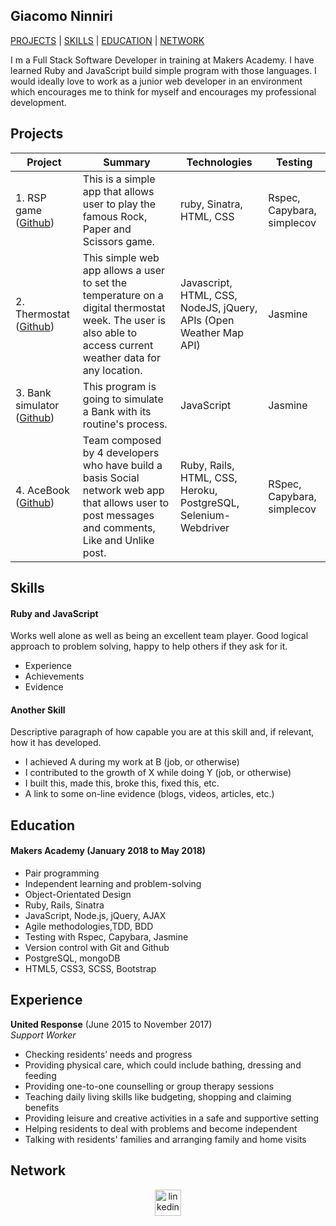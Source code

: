 ## Giacomo Ninniri

[PROJECTS](#projects) | [SKILLS](#skills) | [EDUCATION](#education) | [ NETWORK](#network)

I m a Full Stack Software Developer in training at Makers Academy. I have learned Ruby and JavaScript build simple program with those languages. I would ideally love to work as a junior web developer in an environment which encourages me to think for myself and encourages my professional development.

## Projects

| Project       | Summary       | Technologies  | Testing |
| ------------- |---------------| --------------|---------|
| 1. RSP game ([Github](https://github.com/Gia1987/RPS-Game.git)) | This is a simple app that allows user to play the famous Rock, Paper and Scissors game.  |ruby, Sinatra, HTML, CSS | Rspec, Capybara, simplecov |
| 2. Thermostat ([Github](https://github.com/Gia1987/JS-Thermostat.git))|This simple web app allows a user to set the temperature on a digital thermostat week. The user is also able to access current weather data for any location. | Javascript, HTML, CSS, NodeJS, jQuery, APIs (Open Weather Map API) | Jasmine|
| 3. Bank simulator ([Github](https://github.com/Gia1987/Bank-tech-test.git)) | This program is going to simulate a Bank with its routine's process. | JavaScript | Jasmine |
| 4. AceBook ([Github](https://github.com/Gia1987/acebook-Underdogs.git))| Team composed by 4 developers who have build a basis Social network web app that allows user to post messages and comments, Like and Unlike post. | Ruby, Rails, HTML, CSS, Heroku, PostgreSQL, Selenium-Webdriver | RSpec, Capybara, simplecov |


## Skills

#### Ruby and JavaScript

  Works well alone as well as being an excellent team player. Good logical approach to problem solving, happy to help others if they ask for it.

- Experience
- Achievements
- Evidence

#### Another Skill

Descriptive paragraph of how capable you are at this skill and, if relevant, how it has developed.

- I achieved A during my work at B (job, or otherwise)
- I contributed to the growth of X while doing Y (job, or otherwise)
- I built this, made this, broke this, fixed this, etc.
- A link to some on-line evidence (blogs, videos, articles, etc.)

## Education

#### Makers Academy (January 2018 to  May 2018)

- Pair programming
- Independent learning and problem-solving
- Object-Orientated Design
- Ruby, Rails, Sinatra
- JavaScript, Node.js, jQuery, AJAX
- Agile methodologies,TDD, BDD
- Testing with Rspec, Capybara, Jasmine
- Version control with Git and Github
- PostgreSQL, mongoDB
- HTML5, CSS3, SCSS, Bootstrap

## Experience

**United Response** (June 2015 to November 2017)    
*Support Worker*

- Checking residents’ needs and progress
- Providing physical care, which could include bathing, dressing and feeding
- Providing one-to-one counselling or group therapy sessions
- Teaching daily living skills like budgeting, shopping and claiming benefits
- Providing leisure and creative activities in a safe and supportive setting
- Helping residents to deal with problems and become independent
- Talking with residents' families and arranging family and home visits

## Network
<p align='center'>
<a href="https://www.linkedin.com/in/giacomo-ninniri-3b8699150/">
<img src="https://www.iconfinder.com/data/icons/free-social-icons/67/linkedin_circle_color-512.png" alt="linkedin" hspace="50" height="42" width="42"></a>
</p>
